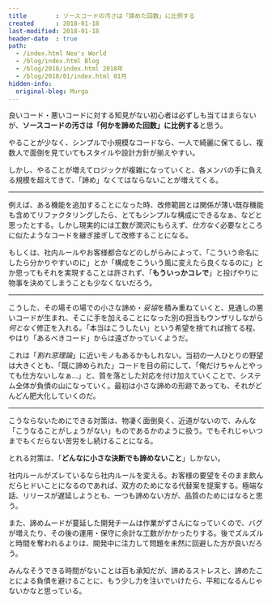 ```yaml
---
title        : ソースコードの汚さは「諦めた回数」に比例する
created      : 2018-01-18
last-modified: 2018-01-18
header-date  : true
path:
  - /index.html Neo's World
  - /blog/index.html Blog
  - /blog/2018/index.html 2018年
  - /blog/2018/01/index.html 01月
hidden-info:
  original-blog: Murga
---
```


良いコード・悪いコードに対する知見がない初心者は必ずしも当てはまらないが、**ソースコードの汚さは「何かを諦めた回数」に比例する**と思う。

やることが少なく、シンプルで小規模なコードなら、一人で綺麗に保てるし、複数人で面倒を見ていてもスタイルや設計方針が揃えやすい。

しかし、やることが増えてロジックが複雑になっていくと、各メンバの手に負える規模を超えてきて、「諦め」なくてはならないことが増えてくる。

-----

例えば、ある機能を追加することになった時、改修範囲とは関係が薄い既存機能も含めてリファクタリングしたら、とてもシンプルな構成にできるなぁ、などと思ったとする。しかし現実的には工数が潤沢にもらえず、*仕方なく*必要なところに似たようなコードを継ぎ接ぎして改修することになる。

もしくは、社内ルールやお客様都合などのしがらみによって、「こういう命名にしたら分かりやすいのに」とか「構成をこういう風に変えたら良くなるのに」とか思ってもそれを実現することは許されず、「**もういっかコレで**」と投げやりに物事を決めてしまうことも少なくないだろう。

-----

こうした、その場その場での小さな諦め・*妥協*を積み重ねていくと、見通しの悪いコードが生まれ、そこに手を加えることになった別の担当もウンザリしながら*何となく*修正を入れる。「本当はこうしたい」という希望を捨てれば捨てる程、やはり「あるべきコード」からは遠ざかっていくようだ。

これは「*割れ窓理論*」に近いモノもあるかもしれない。当初の一人ひとりの野望は大きくとも、「既に諦められた」コードを目の前にして、「俺だけちゃんとやっても仕方ないしなぁ…」と、質を落とした対応を付け加えていくことで、システム全体が負債の山になっていく。最初は小さな諦めの形跡であっても、それがどんどん肥大化していくのだ。

-----

こうならないためにできる対策は、物凄く面倒臭く、近道がないので、みんな「こうなることがしょうがない」ものであるかのように扱う。でもそれじゃいつまでもくだらない苦労をし続けることになる。

とれる対策は、「**どんなに小さな決断でも諦めないこと**」しかない。

社内ルールがズレているなら社内ルールを変える。お客様の要望をそのまま飲んだらヒドいことになるのであれば、双方のためになる代替案を提案する。極端な話、リリースが遅延しようとも、一つも諦めない方が、品質のためにはなると思う。

また、諦めムードが蔓延した開発チームは作業がずさんになっていくので、バグが増えたり、その後の運用・保守に余計な工数がかかったりする。後でズルズルと時間を奪われるよりは、開発中に注力して問題を未然に回避した方が良いだろう。

みんなそうできる時間がないことは百も承知だが、諦めるストレスと、諦めたことによる負債を避けることに、もう少し力を注いでいけたら、平和になるんじゃないかなと思っている。
